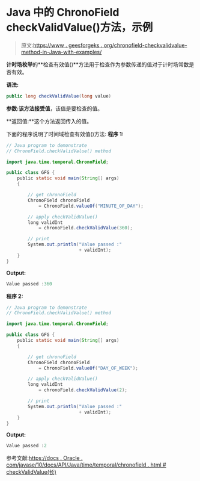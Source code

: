 # Java 中的 ChronoField checkValidValue()方法，示例

> 原文:[https://www . geesforgeks . org/chronofield-checkvalidvalue-method-in-Java-with-examples/](https://www.geeksforgeeks.org/chronofield-checkvalidvalue-method-in-java-with-examples/)

**计时场枚举**的**检查有效值()**方法用于检查作为参数传递的值对于计时场常数是否有效。

**语法:**

```java
public long checkValidValue(long value)

```

**参数:**该方法接受**值**，该值是要检查的值。

**返回值:**这个方法返回传入的值。

下面的程序说明了时间域检查有效值()方法:
**程序 1:**

```java
// Java program to demonstrate
// ChronoField.checkValidValue() method

import java.time.temporal.ChronoField;

public class GFG {
    public static void main(String[] args)
    {

        // get chronoField
        ChronoField chronoField
            = ChronoField.valueOf("MINUTE_OF_DAY");

        // apply checkValidValue()
        long validInt
            = chronoField.checkValidValue(360);

        // print
        System.out.println("Value passed :"
                           + validInt);
    }
}
```

**Output:**

```java
Value passed :360

```

**程序 2:**

```java
// Java program to demonstrate
// ChronoField.checkValidValue() method

import java.time.temporal.ChronoField;

public class GFG {
    public static void main(String[] args)
    {

        // get chronoField
        ChronoField chronoField
            = ChronoField.valueOf("DAY_OF_WEEK");

        // apply checkValidValue()
        long validInt
            = chronoField.checkValidValue(2);

        // print
        System.out.println("Value passed :"
                           + validInt);
    }
}
```

**Output:**

```java
Value passed :2

```

参考文献:[https://docs . Oracle . com/javase/10/docs/API/Java/time/temporal/chronofield . html # checkValidValue(长)](https://docs.oracle.com/javase/10/docs/api/java/time/temporal/ChronoField.html#checkValidValue(long))